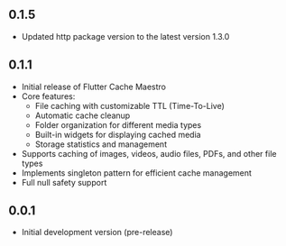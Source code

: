 ## 0.1.5

- Updated http package version to the latest version 1.3.0

## 0.1.1

- Initial release of Flutter Cache Maestro
- Core features:
  - File caching with customizable TTL (Time-To-Live)
  - Automatic cache cleanup
  - Folder organization for different media types
  - Built-in widgets for displaying cached media
  - Storage statistics and management
- Supports caching of images, videos, audio files, PDFs, and other file types
- Implements singleton pattern for efficient cache management
- Full null safety support

## 0.0.1

- Initial development version (pre-release)
